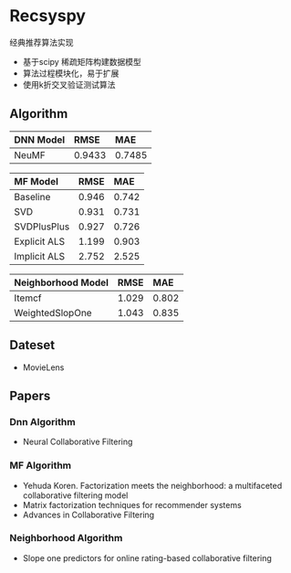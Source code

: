 # Recsyspy
经典推荐算法实现
* 基于scipy 稀疏矩阵构建数据模型
* 算法过程模块化，易于扩展
* 使用k折交叉验证测试算法

## Algorithm
|DNN Model |RMSE|MAE
| :-------- |:--------|:-------- |
|NeuMF|0.9433|0.7485   

|MF Model | RMSE     | MAE
| :-------- | :-------- | :-------- |
| Baseline  | 0.946|0.742 
| SVD|0.931|0.731|
| SVDPlusPlus|0.927|0.726
| Explicit ALS  |1.199|0.903
| Implicit ALS |2.752|2.525

|Neighborhood Model |RMSE|MAE
| :-------- |:--------|:-------- |
|Itemcf|1.029|0.802
|WeightedSlopOne|1.043|0.835|

## Dateset
* MovieLens 

## Papers
### Dnn Algorithm
* Neural Collaborative Filtering

### MF Algorithm  
* Yehuda Koren. Factorization meets the neighborhood: a multifaceted collaborative filtering model
* Matrix factorization techniques for recommender systems
* Advances in Collaborative Filtering

### Neighborhood Algorithm
* Slope one predictors for online rating-based collaborative filtering

